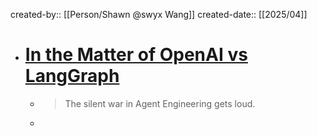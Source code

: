 created-by:: [[Person/Shawn @swyx Wang]]
created-date:: [[2025/04]]

- # [In the Matter of OpenAI vs LangGraph](https://www.latent.space/p/oai-v-langgraph)
	- > The silent war in Agent Engineering gets loud.
	-